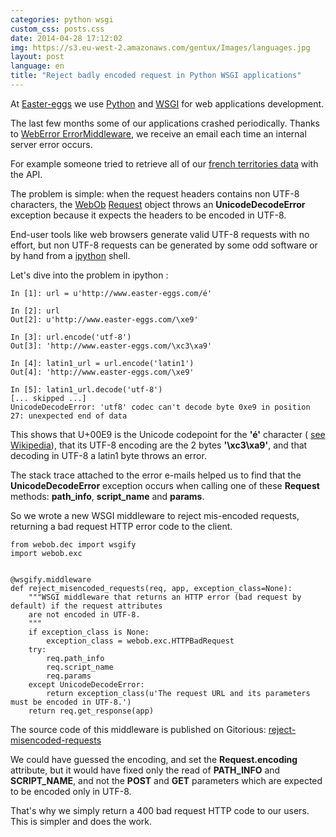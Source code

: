 ```yaml
---
categories: python wsgi
custom_css: posts.css
date: 2014-04-28 17:12:02
img: https://s3.eu-west-2.amazonaws.com/gentux/Images/languages.jpg
layout: post
language: en
title: "Reject badly encoded request in Python WSGI applications"
---
```


At [Easter-eggs](http://www.easter-eggs.com/) we use [Python](http://www.python.org/) and
[WSGI](http://wsgi.readthedocs.org/en/latest/) for web applications development.

The last few months some of our applications crashed periodically. Thanks to
[WebError ErrorMiddleware](https://github.com/Pylons/weberror), we receive an email each time an internal server error
occurs.

For example someone tried to retrieve all of our [french territories data](http://ou.comarquage.fr) with the API.

The problem is simple: when the request headers contains non UTF-8 characters, the [WebOb](http://webob.org/)
[Request](http://docs.webob.org/en/latest/modules/webob.html) object throws an **UnicodeDecodeError** exception because
it expects the headers to be encoded in UTF-8.

End-user tools like web browsers generate valid UTF-8 requests with no effort, but non UTF-8 requests can be generated
by some odd software or by hand from a [ipython](http://ipython.org/) shell.

Let's dive into the problem in ipython :

    In [1]: url = u'http://www.easter-eggs.com/é'

    In [2]: url
    Out[2]: u'http://www.easter-eggs.com/\xe9'

    In [3]: url.encode('utf-8')
    Out[3]: 'http://www.easter-eggs.com/\xc3\xa9'

    In [4]: latin1_url = url.encode('latin1')
    Out[4]: 'http://www.easter-eggs.com/\xe9'

    In [5]: latin1_url.decode('utf-8')
    [... skipped ...]
    UnicodeDecodeError: 'utf8' codec can't decode byte 0xe9 in position 27: unexpected end of data

This shows that U+00E9 is the Unicode codepoint for the **'é'** character (
[see Wikipedia](http://en.wikipedia.org/wiki/%C3%89#Character_mappings)), that its UTF-8 encoding are the 2 bytes
**'\xc3\xa9'**, and that decoding in UTF-8 a latin1 byte throws an error.

The stack trace attached to the error e-mails helped us to find that the **UnicodeDecodeError** exception occurs when
calling one of these **Request** methods: **path_info**, **script_name** and **params**.

So we wrote a new WSGI middleware to reject mis-encoded requests, returning a bad request HTTP error code to the client.

    from webob.dec import wsgify
    import webob.exc


    @wsgify.middleware
    def reject_misencoded_requests(req, app, exception_class=None):
        """WSGI middleware that returns an HTTP error (bad request by default) if the request attributes
        are not encoded in UTF-8.
        """
        if exception_class is None:
            exception_class = webob.exc.HTTPBadRequest
        try:
            req.path_info
            req.script_name
            req.params
        except UnicodeDecodeError:
            return exception_class(u'The request URL and its parameters must be encoded in UTF-8.')
        return req.get_response(app)

The source code of this middleware is published on Gitorious:
[reject-misencoded-requests](https://gitorious.org/wsgi-bricks/reject-misencoded-requests/)

We could have guessed the encoding, and set the **Request.encoding** attribute, but it would have fixed only the read
of **PATH_INFO** and **SCRIPT_NAME**, and not the **POST** and **GET** parameters which are expected to be encoded only
in UTF-8.

That's why we simply return a 400 bad request HTTP code to our users. This is simpler and does the work.
